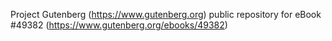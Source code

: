 Project Gutenberg (https://www.gutenberg.org) public repository for eBook #49382 (https://www.gutenberg.org/ebooks/49382)
